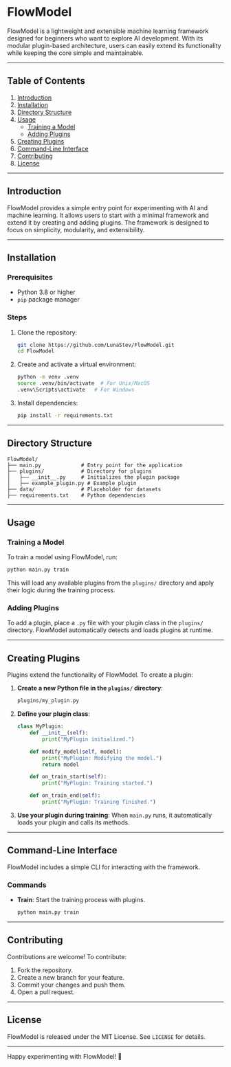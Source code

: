 # FlowModel

FlowModel is a lightweight and extensible machine learning framework designed for beginners who want to explore AI development. With its modular plugin-based architecture, users can easily extend its functionality while keeping the core simple and maintainable.

---

## Table of Contents
1. [Introduction](#introduction)
2. [Installation](#installation)
3. [Directory Structure](#directory-structure)
4. [Usage](#usage)
    - [Training a Model](#training-a-model)
    - [Adding Plugins](#adding-plugins)
5. [Creating Plugins](#creating-plugins)
6. [Command-Line Interface](#command-line-interface)
7. [Contributing](#contributing)
8. [License](#license)

---

## Introduction
FlowModel provides a simple entry point for experimenting with AI and machine learning. It allows users to start with a minimal framework and extend it by creating and adding plugins. The framework is designed to focus on simplicity, modularity, and extensibility.

---

## Installation

### Prerequisites
- Python 3.8 or higher
- `pip` package manager

### Steps
1. Clone the repository:
   ```bash
   git clone https://github.com/LunaStev/FlowModel.git
   cd FlowModel
   ```

2. Create and activate a virtual environment:
   ```bash
   python -m venv .venv
   source .venv/bin/activate  # For Unix/MacOS
   .venv\Scripts\activate   # For Windows
   ```

3. Install dependencies:
   ```bash
   pip install -r requirements.txt
   ```

---

## Directory Structure
```plaintext
FlowModel/
├── main.py             # Entry point for the application
├── plugins/            # Directory for plugins
│   ├── __init__.py     # Initializes the plugin package
│   ├── example_plugin.py # Example plugin
├── data/               # Placeholder for datasets
├── requirements.txt    # Python dependencies
```

---

## Usage

### Training a Model
To train a model using FlowModel, run:
```bash
python main.py train
```
This will load any available plugins from the `plugins/` directory and apply their logic during the training process.

### Adding Plugins
To add a plugin, place a `.py` file with your plugin class in the `plugins/` directory. FlowModel automatically detects and loads plugins at runtime.

---

## Creating Plugins
Plugins extend the functionality of FlowModel. To create a plugin:

1. **Create a new Python file in the `plugins/` directory**:
   ```bash
   plugins/my_plugin.py
   ```

2. **Define your plugin class**:
   ```python
   class MyPlugin:
       def __init__(self):
           print("MyPlugin initialized.")

       def modify_model(self, model):
           print("MyPlugin: Modifying the model.")
           return model

       def on_train_start(self):
           print("MyPlugin: Training started.")

       def on_train_end(self):
           print("MyPlugin: Training finished.")
   ```

3. **Use your plugin during training**:
   When `main.py` runs, it automatically loads your plugin and calls its methods.

---

## Command-Line Interface
FlowModel includes a simple CLI for interacting with the framework.

### Commands
- **Train**: Start the training process with plugins.
  ```bash
  python main.py train
  ```

---

## Contributing
Contributions are welcome! To contribute:
1. Fork the repository.
2. Create a new branch for your feature.
3. Commit your changes and push them.
4. Open a pull request.

---

## License
FlowModel is released under the MIT License. See `LICENSE` for details.

---

Happy experimenting with FlowModel! 🚀

